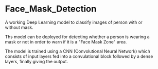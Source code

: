 # Face_Mask_Detection

A working Deep Learning model to classify images of person with or without mask.

Ths model can be deployed for detecting whether a person is wearing a mask or not in order to warn if it is a "Face Mask Zone" area.

The model is trained using a CNN (Convolutional Neural Network) which consists of input layers fed into a convulational block followed by a dense layers, finally giving the output.
